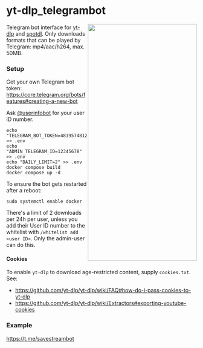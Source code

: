 # yt-dlp_telegrambot
<img align="right" width="288" height="626" src="https://i.imgur.com/iRa51WQ.jpeg">

Telegram bot interface for [yt-dlp](https://github.com/yt-dlp/yt-dlp) and [spotdl](https://github.com/spotDL/spotify-downloader). Only downloads formats that can be played by Telegram: mp4/aac/h264, max. 50MB.

### Setup
Get your own Telegram bot token: https://core.telegram.org/bots/features#creating-a-new-bot

Ask [@userinfobot](https://t.me/userinfobot) for your user ID number.

```
echo "TELEGRAM_BOT_TOKEN=4839574812:AAFD39kkdpWt3ywyRZergyOLMaJhac60qc" >> .env
echo "ADMIN_TELEGRAM_ID=12345678" >> .env
echo "DAILY_LIMIT=2" >> .env
docker compose build
docker compose up -d
```

To ensure the bot gets restarted after a reboot:
```
sudo systemctl enable docker
```

There's a limit of 2 downloads per 24h per user, unless you add their User ID number to the whitelist with `/whitelist add <user ID>`. Only the admin-user can do this.

#### Cookies

To enable `yt-dlp` to download age-restricted content, supply `cookies.txt`. See:
- https://github.com/yt-dlp/yt-dlp/wiki/FAQ#how-do-i-pass-cookies-to-yt-dlp
- https://github.com/yt-dlp/yt-dlp/wiki/Extractors#exporting-youtube-cookies

### Example
https://t.me/savestreambot
